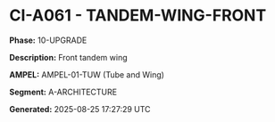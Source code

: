# CI-A061 - TANDEM-WING-FRONT

**Phase:** 10-UPGRADE

**Description:** Front tandem wing

**AMPEL:** AMPEL-01-TUW (Tube and Wing)

**Segment:** A-ARCHITECTURE

**Generated:** 2025-08-25 17:27:29 UTC
